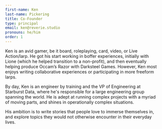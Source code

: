 ```yaml
---
first-name: Ken
last-name: Pickering
title: Co-Founder
type: principal
email: ken@reverie.studio
pronouns: he/him
order: 1
---
```


Ken is an avid gamer, be it board, roleplaying, card, video, or Live Action/larp. He got his start working in boffer experiences, initially with Lione (which he helped transition to a non-profit), and then eventually helping produce Occam’s Razor with Darksteel Games. However, Ken most enjoys writing collaborative experiences or participating in more freeform larps.

By day, Ken is an engineer by training and the VP of Engineering at Starburst Data, where he's responsible for a large engineering group spanning the world. He is adept at running complex projects with a myriad of moving parts, and shines in operationally complex situations.

His ambition is to write stories that people love to immerse themselves in, and explore topics they would not otherwise encounter in their everyday lives.





